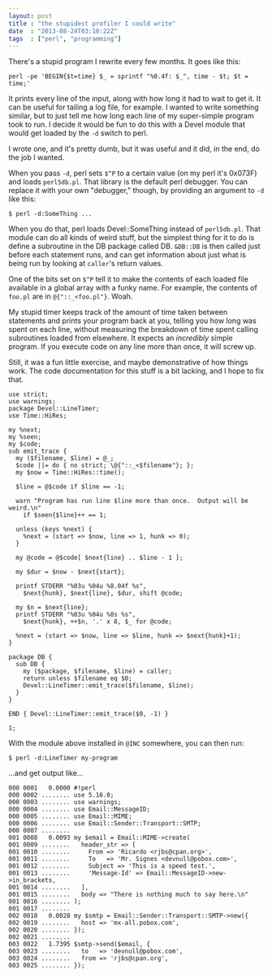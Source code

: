 ```yaml
---
layout: post
title : "the stupidest profiler I could write"
date  : "2013-08-24T03:10:22Z"
tags  : ["perl", "programming"]
---
```

There's a stupid program I rewrite every few months.  It goes like this:

    perl -pe 'BEGIN{$t=time} $_ = sprintf "%0.4f: $_", time - $t; $t = time;'

It prints every line of the input, along with how long it had to wait to get
it.  It can be useful for tailing a log file, for example.  I wanted to write
something similar, but to just tell me how long each line of my super-simple
program took to run.  I decide it would be fun to do this with a Devel module
that would get loaded by the `-d` switch to perl.

I wrote one, and it's pretty dumb, but it was useful and it did, in the end, do
the job I wanted.

When you pass `-d`, perl sets `$^P` to a certain value (on my perl it's 0x073F)
and loads `perl5db.pl`.  That library is the default perl debugger.  You can
replace it with your own "debugger," though, by providing an argument to `-d`
like this:

    $ perl -d:SomeThing ...

When you do that, perl loads Devel::SomeThing instead of `perl5db.pl`.  That
module can do all kinds of weird stuff, but the simplest thing for it to do is
define a subroutine in the DB package called DB.  `&DB::DB` is then called just
before each statement runs, and can get information about just what is being
run by looking at `caller`'s return values.

One of the bits set on `$^P` tell it to make the contents of each loaded file
available in a global array with a funky name.  For example, the contents of
`foo.pl` are in `@{"::_<foo.pl"}`.  Woah.

My stupid timer keeps track of the amount of time taken between statements and
prints your program back at you, telling you how long was spent on each line,
without measuring the breakdown of time spent calling subroutines loaded from
elsewhere.  It expects an *incredibly* simple program.  If you execute code on
any line more than once, it will screw up.

Still, it was a fun little exercise, and maybe demonstrative of how things
work.  The code documentation for this stuff is a bit lacking, and I hope to
fix that.

    use strict;
    use warnings;
    package Devel::LineTimer;
    use Time::HiRes;

    my %next;
    my %seen;
    my $code;
    sub emit_trace {
      my ($filename, $line) = @_;
      $code ||= do { no strict; \@{"::_<$filename"}; };
      my $now = Time::HiRes::time();

      $line = @$code if $line == -1;

      warn "Program has run line $line more than once.  Output will be weird.\n"
        if $seen{$line}++ == 1;

      unless (keys %next) {
        %next = (start => $now, line => 1, hunk => 0);
      }

      my @code = @$code[ $next{line} .. $line - 1 ];

      my $dur = $now - $next{start};

      printf STDERR "%03u %04u %8.04f %s",
        $next{hunk}, $next{line}, $dur, shift @code;

      my $n = $next{line};
      printf STDERR "%03u %04u %8s %s",
        $next{hunk}, ++$n, '.' x 8, $_ for @code;

      %next = (start => $now, line => $line, hunk => $next{hunk}+1);
    }

    package DB {
      sub DB {
        my ($package, $filename, $line) = caller;
        return unless $filename eq $0;
        Devel::LineTimer::emit_trace($filename, $line);
      }
    }

    END { Devel::LineTimer::emit_trace($0, -1) }

    1;

With the module above installed in `@INC` somewhere, you can then run:

    $ perl -d:LineTimer my-program

...and get output like...

    000 0001   0.0000 #!perl
    000 0002 ........ use 5.16.0;
    000 0003 ........ use warnings;
    000 0004 ........ use Email::MessageID;
    000 0005 ........ use Email::MIME;
    000 0006 ........ use Email::Sender::Transport::SMTP;
    000 0007 ........
    001 0008   0.0093 my $email = Email::MIME->create(
    001 0009 ........   header_str => [
    001 0010 ........     From => 'Ricardo <rjbs@cpan.org>',
    001 0011 ........     To   => 'Mr. Signes <devnull@pobox.com>',
    001 0012 ........     Subject => 'This is a speed test.',
    001 0013 ........     'Message-Id' => Email::MessageID->new->in_brackets,
    001 0014 ........   ],
    001 0015 ........   body => "There is nothing much to say here.\n"
    001 0016 ........ );
    001 0017 ........
    002 0018   0.0028 my $smtp = Email::Sender::Transport::SMTP->new({
    002 0019 ........   host => 'mx-all.pobox.com',
    002 0020 ........ });
    002 0021 ........
    003 0022   1.7395 $smtp->send($email, {
    003 0023 ........   to   => 'devnull@pobox.com',
    003 0024 ........   from => 'rjbs@cpan.org',
    003 0025 ........ });


